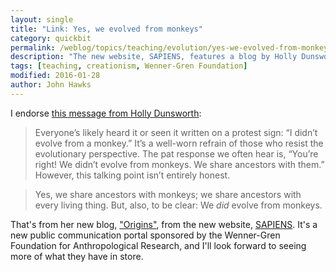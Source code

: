 ```yaml
---
layout: single
title: "Link: Yes, we evolved from monkeys"
category: quickbit
permalink: /weblog/topics/teaching/evolution/yes-we-evolved-from-monkeys-dunsworth-2016.html
description: "The new website, SAPIENS, features a blog by Holly Dunsworth looking at one of the oldest chestnuts in human evolution."
tags: [teaching, creationism, Wenner-Gren Foundation]
modified: 2016-01-28
author: John Hawks
---
```



I endorse <a href="http://www.sapiens.org/blog/origins/monkeys-all-the-way-down/">this message from Holly Dunsworth</a>: 


<blockquote>Everyone’s likely heard it or seen it written on a protest sign: “I didn’t evolve from a monkey.” It’s a well-worn refrain of those who resist the evolutionary perspective. The pat response we often hear is, “You’re right! We didn’t evolve from monkeys. We share ancestors with them.” However, this talking point isn’t entirely honest.</blockquote>

<blockquote>Yes, we share ancestors with monkeys; we share ancestors with every living thing. But, also, to be clear: We <em>did</em> evolve from monkeys.</blockquote>

That's from her new blog, <a href="http://www.sapiens.org/blogs/origins/">"Origins"</a>, from the new website, <a href="http://sapiens.org">SAPIENS</a>. It's a new public communication portal sponsored by the Wenner-Gren Foundation for Anthropological Research, and I'll look forward to seeing more of what they have in store. 



